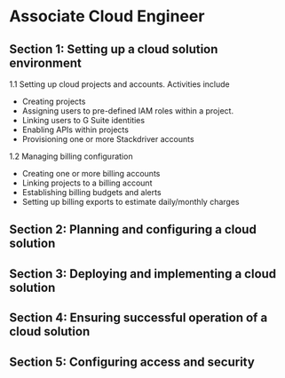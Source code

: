 # Associate Cloud Engineer

## Section 1: Setting up a cloud solution environment
1.1 Setting up cloud projects and accounts. Activities include
- Creating projects
- Assigning users to pre-defined IAM roles within a project.
- Linking users to G Suite identities
- Enabling APIs within projects
- Provisioning one or more Stackdriver accounts

1.2 Managing billing configuration
- Creating one or more billing accounts
- Linking projects to a billing account
- Establishing billing budgets and alerts
- Setting up billing exports to estimate daily/monthly charges

## Section 2: Planning and configuring a cloud solution

## Section 3: Deploying and implementing a cloud solution

## Section 4: Ensuring successful operation of a cloud solution

## Section 5: Configuring access and security
